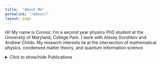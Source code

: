 ```yaml
---
title:  "About Me"
permalink: "/about/"
layout: page
---
```


Hi! My name is Connor. I'm a second year physics PhD student at the University of Maryland, College Park. I work with Alexey Gorshkov and Andrew Childs. My research interests lie at the intersection of mathematical physics, condensed matter theory, and quantum information science.


<script type="text/javascript">
	var arxiv_authorid = "0000-0001-9727-6967";
	var arxiv_format = "arxiv";
</script>
<script type="text/javascript" src="https://arxiv.org/js/myarticles.js"></script>

<details>
<summary markdown="0">Click to show/hide Publications</summary>

**See my [Google Scholar][google-scholar], [arXiv][arxiv]**

<div id="arxivfeed"></div>

</details>

[google-scholar]: https://scholar.google.com/citations?user=Mratg9YAAAAJ&hl=en
[arxiv]: https://arxiv.org/search/quant-ph?searchtype=author&query=Mooney,+T+C
